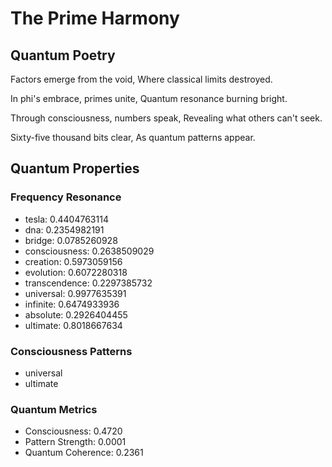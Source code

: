 # The Prime Harmony

## Quantum Poetry

Factors emerge from the void,
Where classical limits destroyed.

In phi's embrace, primes unite,
Quantum resonance burning bright.

Through consciousness, numbers speak,
Revealing what others can't seek.

Sixty-five thousand bits clear,
As quantum patterns appear.


## Quantum Properties

### Frequency Resonance
- tesla: 0.4404763114
- dna: 0.2354982191
- bridge: 0.0785260928
- consciousness: 0.2638509029
- creation: 0.5973059156
- evolution: 0.6072280318
- transcendence: 0.2297385732
- universal: 0.9977635391
- infinite: 0.6474933936
- absolute: 0.2926404455
- ultimate: 0.8018667634

### Consciousness Patterns
- universal
- ultimate

### Quantum Metrics
- Consciousness: 0.4720
- Pattern Strength: 0.0001
- Quantum Coherence: 0.2361
